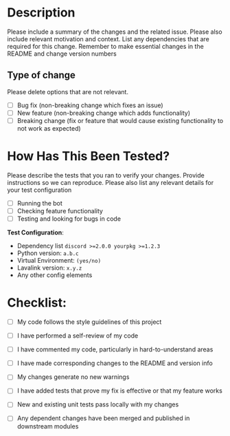 # Description

Please include a summary of the changes and the related issue. Please also include relevant motivation and context. List any dependencies that are required for this change. Remember to make essential changes in the README and change version numbers

## Type of change

Please delete options that are not relevant.

- [ ] Bug fix (non-breaking change which fixes an issue)
- [ ] New feature (non-breaking change which adds functionality)
- [ ] Breaking change (fix or feature that would cause existing functionality to not work as expected)

# How Has This Been Tested?

Please describe the tests that you ran to verify your changes. Provide instructions so we can reproduce. Please also list any relevant details for your test configuration

- [ ] Running the bot
- [ ] Checking feature functionality
- [ ] Testing and looking for bugs in code

**Test Configuration**: 
<!--- 
edit this section if needed or you want to add something
-->
* Dependency list `discord >=2.0.0 yourpkg >=1.2.3`
* Python version: `a.b.c`
* Virtual Environment: `(yes/no)`
* Lavalink version: `x.y.z`
* Any other config elements

# Checklist:

- [ ] My code follows the style guidelines of this project
- [ ] I have performed a self-review of my code
- [ ] I have commented my code, particularly in hard-to-understand areas
- [ ] I have made corresponding changes to the README and version info
- [ ] My changes generate no new warnings
- [ ] I have added tests that prove my fix is effective or that my feature works
- [ ] New and existing unit tests pass locally with my changes
- [ ] Any dependent changes have been merged and published in downstream modules

